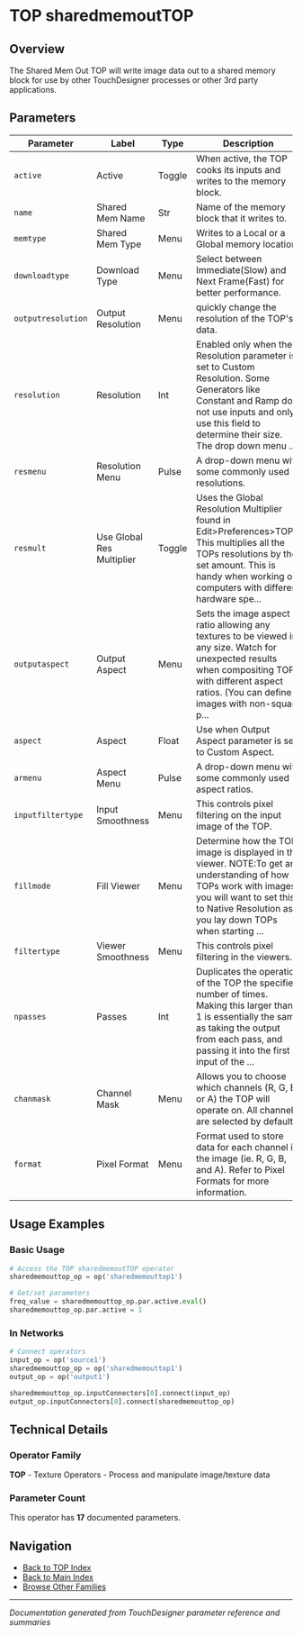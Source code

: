 # TOP sharedmemoutTOP

## Overview

The Shared Mem Out TOP will write image data out to a shared memory block for use by other TouchDesigner processes or other 3rd party applications.

## Parameters

| Parameter | Label | Type | Description |
|-----------|-------|------|-------------|
| `active` | Active | Toggle | When active, the TOP cooks its inputs and writes to the memory block. |
| `name` | Shared Mem Name | Str | Name of the memory block that it writes to. |
| `memtype` | Shared Mem Type | Menu | Writes to a Local or a Global memory location. |
| `downloadtype` | Download Type | Menu | Select between Immediate(Slow) and Next Frame(Fast) for better performance. |
| `outputresolution` | Output Resolution | Menu | quickly change the resolution of the TOP's data. |
| `resolution` | Resolution | Int | Enabled only when the Resolution parameter is set to Custom Resolution. Some Generators like Constant and Ramp do not use inputs and only use this field to determine their size. The drop down menu ... |
| `resmenu` | Resolution Menu | Pulse | A drop-down menu with some commonly used resolutions. |
| `resmult` | Use Global Res Multiplier | Toggle | Uses the Global Resolution Multiplier found in Edit>Preferences>TOPs. This multiplies all the TOPs resolutions by the set amount. This is handy when working on computers with different hardware spe... |
| `outputaspect` | Output Aspect | Menu | Sets the image aspect ratio allowing any textures to be viewed in any size. Watch for unexpected results when compositing TOPs with different aspect ratios. (You can define images with non-square p... |
| `aspect` | Aspect | Float | Use when Output Aspect parameter is set to Custom Aspect. |
| `armenu` | Aspect Menu | Pulse | A drop-down menu with some commonly used aspect ratios. |
| `inputfiltertype` | Input Smoothness | Menu | This controls pixel filtering on the input image of the TOP. |
| `fillmode` | Fill Viewer | Menu | Determine how the TOP image is displayed in the viewer. NOTE:To get an understanding of how TOPs work with images, you will want to set this to Native Resolution as you lay down TOPs when starting ... |
| `filtertype` | Viewer Smoothness | Menu | This controls pixel filtering in the viewers. |
| `npasses` | Passes | Int | Duplicates the operation of the TOP the specified number of times. Making this larger than 1 is essentially the same as taking the output from each pass, and passing it into the first input of the ... |
| `chanmask` | Channel Mask | Menu | Allows you to choose which channels (R, G, B, or A) the TOP will operate on. All channels are selected by default. |
| `format` | Pixel Format | Menu | Format used to store data for each channel in the image (ie. R, G, B, and A). Refer to Pixel Formats for more information. |

## Usage Examples

### Basic Usage

```python
# Access the TOP sharedmemoutTOP operator
sharedmemouttop_op = op('sharedmemouttop1')

# Get/set parameters
freq_value = sharedmemouttop_op.par.active.eval()
sharedmemouttop_op.par.active = 1
```

### In Networks

```python
# Connect operators
input_op = op('source1')
sharedmemouttop_op = op('sharedmemouttop1')
output_op = op('output1')

sharedmemouttop_op.inputConnectors[0].connect(input_op)
output_op.inputConnectors[0].connect(sharedmemouttop_op)
```

## Technical Details

### Operator Family

**TOP** - Texture Operators - Process and manipulate image/texture data

### Parameter Count

This operator has **17** documented parameters.

## Navigation

- [Back to TOP Index](../TOP/TOP_INDEX.md)
- [Back to Main Index](../OPERATORS_INDEX.md)
- [Browse Other Families](../OPERATORS_INDEX.md#quick-navigation)

---
*Documentation generated from TouchDesigner parameter reference and summaries*
